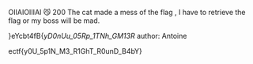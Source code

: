 OIIAIOIIIAI 😼
200
The cat made a mess of the flag , I have to retrieve the flag or my boss will be mad.

}eYcbt4fB{_yD0nUu_05Rp_1TNh_GM13R_
author: Antoine

ectf{y0U_5p1N_M3_R1GhT_R0unD_B4bY}